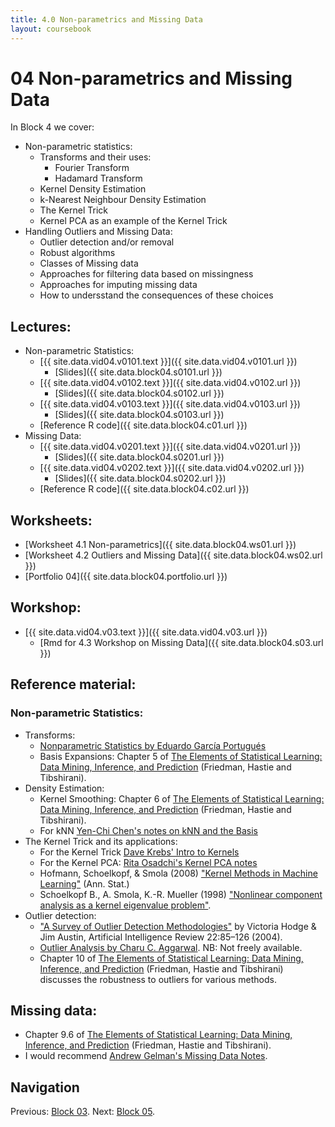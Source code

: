 ```yaml
---
title: 4.0 Non-parametrics and Missing Data
layout: coursebook
---
```

# 04 Non-parametrics and Missing Data

In Block 4 we cover:

* Non-parametric statistics:
  * Transforms and their uses:
    - Fourier Transform
	- Hadamard Transform
  * Kernel Density Estimation
  * k-Nearest Neighbour Density Estimation
  * The Kernel Trick
  * Kernel PCA as an example of the Kernel Trick
* Handling Outliers and Missing Data:
  * Outlier detection and/or removal
  * Robust algorithms
  * Classes of Missing data
  * Approaches for filtering data based on missingness
  * Approaches for imputing missing data
  * How to undersstand the consequences of these choices

## Lectures:

* Non-parametric Statistics:
  * [{{ site.data.vid04.v0101.text }}]({{ site.data.vid04.v0101.url }})
    * [Slides]({{ site.data.block04.s0101.url }})
  * [{{ site.data.vid04.v0102.text }}]({{ site.data.vid04.v0102.url }})
    * [Slides]({{ site.data.block04.s0102.url }})
  * [{{ site.data.vid04.v0103.text }}]({{ site.data.vid04.v0103.url }})
    * [Slides]({{ site.data.block04.s0103.url }})
  * [Reference R code]({{ site.data.block04.c01.url }})
* Missing Data:
  * [{{ site.data.vid04.v0201.text }}]({{ site.data.vid04.v0201.url }})
    * [Slides]({{ site.data.block04.s0201.url }})
  * [{{ site.data.vid04.v0202.text }}]({{ site.data.vid04.v0202.url }})
    * [Slides]({{ site.data.block04.s0202.url }})
  * [Reference R code]({{ site.data.block04.c02.url }})
  
## Worksheets:

* [Worksheet 4.1 Non-parametrics]({{ site.data.block04.ws01.url }}) 
* [Worksheet 4.2 Outliers and Missing Data]({{ site.data.block04.ws02.url }})
* [Portfolio 04]({{ site.data.block04.portfolio.url }})

## Workshop:

* [{{ site.data.vid04.v03.text }}]({{ site.data.vid04.v03.url }})
  * [Rmd for 4.3 Workshop on Missing Data]({{ site.data.block04.s03.url }})

## Reference material:

### Non-parametric Statistics:

* Transforms:
  * [Nonparametric Statistics by Eduardo García Portugués](https://bookdown.org/egarpor/NP-UC3M/)
  * Basis Expansions: Chapter 5 of [The Elements of Statistical Learning: Data Mining, Inference, and Prediction](https://web.stanford.edu/~hastie/Papers/ESLII.pdf) (Friedman, Hastie and Tibshirani).
* Density Estimation:
  * Kernel Smoothing: Chapter 6 of [The Elements of Statistical Learning: Data Mining, Inference, and Prediction](https://web.stanford.edu/~hastie/Papers/ESLII.pdf) (Friedman, Hastie and Tibshirani).
  * For kNN [Yen-Chi Chen's notes on kNN and the Basis](http://faculty.washington.edu/yenchic/18W_425/Lec7_knn_basis.pdf)
* The Kernel Trick and its applications:
  * For the Kernel Trick [Dave Krebs' Intro to Kernels](https://people.cs.pitt.edu/~milos/courses/cs3750-Fall2007/lectures/class-kernels.pdf)
  * For the Kernel PCA: [Rita Osadchi's Kernel PCA notes](http://www.cs.haifa.ac.il/~rita/uml_course/lectures/KPCA.pdf)
  * Hofmann, Schoelkopf, & Smola (2008) ["Kernel Methods in Machine Learning"](https://www.ccs.neu.edu/home/vip/teach/MLcourse/6_SVM_kernels/materials/0701907.pdf) (Ann. Stat.)
  * Schoelkopf B., A. Smola, K.-R. Mueller (1998) ["Nonlinear component analysis as a kernel eigenvalue problem"](https://www.mlpack.org/papers/kpca.pdf).
* Outlier detection:
  * ["A Survey of Outlier Detection Methodologies"](https://link.springer.com/article/10.1023/B:AIRE.0000045502.10941.a9) by Victoria Hodge & Jim Austin, Artificial Intelligence Review 22:85–126 (2004).
  * [Outlier Analysis by Charu C. Aggarwal](https://link.springer.com/chapter/10.1007/978-3-319-14142-8_8). NB: Not freely available.
  * Chapter 10 of [The Elements of Statistical Learning: Data Mining, Inference, and Prediction](https://web.stanford.edu/~hastie/Papers/ESLII.pdf) (Friedman, Hastie and Tibshirani) discusses the robustness to outliers for various methods.

## Missing data:
  * Chapter 9.6 of [The Elements of Statistical Learning: Data Mining, Inference, and Prediction](https://web.stanford.edu/~hastie/Papers/ESLII.pdf) (Friedman, Hastie and Tibshirani).
  * I would recommend [Andrew Gelman's Missing Data Notes](http://www.stat.columbia.edu/~gelman/arm/missing.pdf).
  
## Navigation

Previous: [Block 03](03.md).
Next: [Block 05](05.md).

